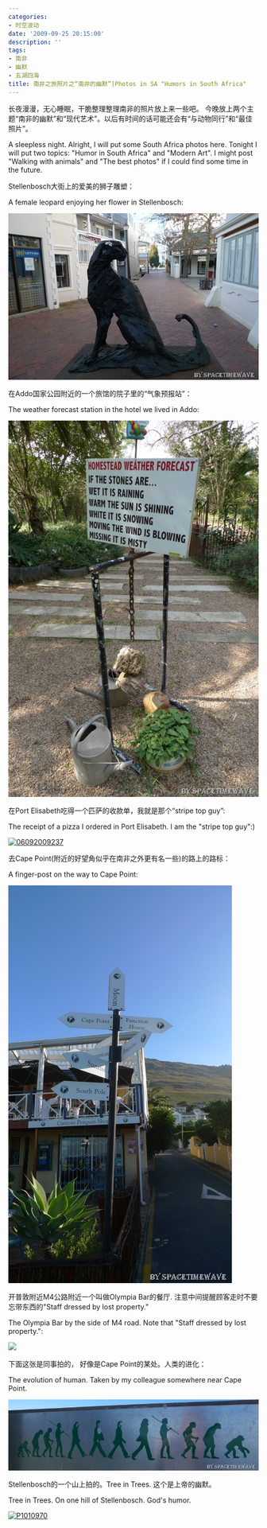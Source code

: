 ```yaml
---
categories:
- 时空波动
date: '2009-09-25 20:15:00'
description: ''
tags:
- 南非
- 幽默
- 五湖四海
title: 南非之旅照片之“南非的幽默”|Photos in SA "Humors in South Africa"
---
```

长夜漫漫，无心睡眠，干脆整理整理南非的照片放上来一些吧。 今晚放上两个主题“南非的幽默”和“现代艺术”。以后有时间的话可能还会有“与动物同行”和“最佳照片”。



A sleepless night. Alright, I will put some South Africa photos here. Tonight I will put two topics: "Humor in South Africa" and "Modern Art". I might post "Walking with animals" and "The best photos" if I could find some time in the future.



Stellenbosch大街上的爱美的狮子雕塑：



A female leopard enjoying her flower in Stellenbosch:



[![P1010720](/assets/spacetimewave/2009/09/p1010720_thumb23.jpg "P1010720")](https://rjvapw.bay.livefilestore.com/y1mwmvHzgZYJSPoS8uila8uw8tUMYv39L3BOTOKDWRVy4cKcSJ1EKctVtoP05Qt_mBiJKRWr37k-GX5vuxBe8-pdNHGXvY_zG1O1DiJIcDBKj9t6cnlEhUoeQETVy92MGHOGdT19GkNliTOc7F8IoVQnQ/P1010720%5B25%5D.jpg)



在Addo国家公园附近的一个旅馆的院子里的“气象预报站”：



The weather forecast station in the hotel we lived in Addo:



[![P1010912](/assets/spacetimewave/2014/01/1j692f35sc.jpg "P1010912")](https://rjvapw.bay.livefilestore.com/y1mX8P6cwZaLYCUMS1ay5NgJlTfBJx5G1i9rLXvTRDUBiYaYvJCrKr_1ekrKjG19bMqVje6OVNm7ePwVOARUYpgDaZbp2kGBLR5UQ4OEVI-PBD5YnALiYVR2sHX-Ee61OFn0xfgWAbPrnQKlkOEGWWUbA/P1010912%5B10%5D.jpg)



在Port Elisabeth吃得一个匹萨的收款单，我就是那个“stripe top guy”:



The receipt of a pizza I ordered in Port Elisabeth. I am the "stripe top guy":)



[![06092009237](http://boke.9cheng.de/wp-content/uploads/2009/09/06092009237_thumb5.jpg "06092009237")](https://rjvapw.bay.livefilestore.com/y1mfDXxuwEY7iY5olp7gZsgMNfOog1OxwpnW0-QW1aYTtBpB6q3022RKOerUAFmGQYI-w2jAeYcoGgDfuRl5xKhfQ5IBRtCgSNmB9iJGA_wwlRxb0DgD6W797wAjcJfXuNmF_mNDb3GF7LuRCO6235dig/06092009237%5B7%5D.jpg)



去Cape Point(附近的好望角似乎在南非之外更有名一些)的路上的路标：



A finger\-post on the way to Cape Point:



[![P1010994](/assets/spacetimewave/2009/09/p1010994_thumb9.jpg "P1010994")](https://rjvapw.bay.livefilestore.com/y1mAWc35fQgGelhcipScZDmLOxTTNx_AlI5mpr00okpHy-crdzn3b54VByUDM7M6itTAnjbTLO6J53_6OdwomO1VWJyquZopx3pqWk8zRiwAT9XZXA7N3OS39Hv5VwCWzyVFEa24ZAq9LAnDKHhof2Yww/P1010994%5B11%5D.jpg)



开普敦附近M4公路附近一个叫做Olympia Bar的餐厅. 注意中间提醒顾客走时不要忘带东西的"Staff dressed by lost property."



The Olympia Bar by the side of M4 road. Note that "Staff dressed by lost property.":

[![](http://boke.9cheng.de/wp-content/uploads/2009/09/P1020081.jpg)](http://boke.9cheng.de/wp-content/uploads/2009/09/P1020081.jpg)



下面这张是同事拍的， 好像是Cape Point的某处。人类的进化：



The evolution of human. Taken by my colleague somewhere near Cape Point.



[![P1010604](/assets/spacetimewave/2009/09/p1010604_thumb7.jpg "P1010604")](https://rjvapw.bay.livefilestore.com/y1mLhHoOMYpS45g8oYK4tHxouvyJ2VHOUUx5LCnFnsrc0k7BF-pE9IMkD6pvzDVkZJos-MIP-WBFIMU33cFPefF51mvBScLW5VqNKrpI13d7hCRpSI-s0AN8dHhBXibFH557DeJu62g1mhJuSohyMVUGg/P1010604%5B9%5D.jpg)



Stellenbosch的一个山上拍的。Tree in Trees. 这个是上帝的幽默。



Tree in Trees. On one hill of Stellenbosch. God's humor.



[![P1010970](http://boke.9cheng.de/wp-content/uploads/2009/09/P1010970_thumb6.jpg "P1010970")](https://rjvapw.bay.livefilestore.com/y1mtwECJ6rIRlzR6mmdB4qS7FeTv2H5AJWAnv7FI-BWovBaZDcAC6JS4JZoDM_OK78qe5Zyd6NjQN_9ERWVXfUNQgwdFedd7bMcyw1lrcgACb9hYlPk98oixypt9GB0AkNjFYvznXJFqwWuBYXLkIjKLQ/P1010970%5B8%5D.jpg)


